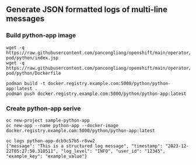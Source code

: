 ## Generate JSON formatted logs of multi-line messages

### Build python-app image
~~~
wget -q https://raw.githubusercontent.com/pancongliang/openshift/main/operator/logging/samplelog-pod/python/index.jsp
wget -q https://raw.githubusercontent.com/pancongliang/openshift/main/operator/logging/samplelog-pod/python/Dockerfile

podman build -t docker.registry.example.com:5000/python/python-app:latest .
podman push docker.registry.example.com:5000/python/python-app:latest
~~~

### Create python-app serive
~~~
oc new-project sample-python-app
oc new-app --name python-app --docker-image docker.registry.example.com:5000/python/python-app:latest

oc logs python-app-dcb9c57b5-r8vw2
{"message": "This is a structured log message", "timestamp": "2023-12-22T05:27:50.310511", "log_level": "INFO", "user_id": "12345", "example_key": "example_value"}
~~~
